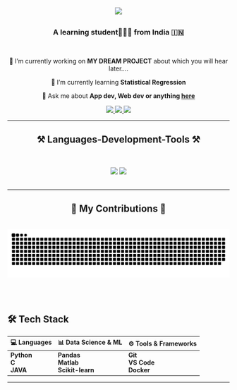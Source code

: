 <!-- <img align="right" src="https://visitor-badge.laobi.icu/badge?page_id=salesp07.salesp07" /> -->

<h1 align="center">
    <img src="https://readme-typing-svg.herokuapp.com/?font=Righteous&size=35&center=true&vCenter=true&width=500&height=70&duration=4000&lines=Hi+There!+👋;+I'm+CM+AmAn+!;+Follow🔎+me+for+more;" />
</h1>

<h3 align="center">A learning student👨🏻‍🎓 from India 🇮🇳</h3>

<br/>

<div align="center">
 
 🔭 I’m currently working on **MY DREAM PROJECT** 
      about which you will hear later....
 
 🌱 I’m currently learning **Statistical Regression**

💬 Ask me about **App dev, Web dev or anything [here](https://forms.gle/oxf8G69evreCbZdcA)**

</div>
 
<div align="center"> 
  <a href="mailto:exehyper999@gmail.com">
    <img src="https://img.shields.io/badge/Gmail-333333?style=for-the-badge&logo=gmail&logoColor=red" />
  </a>
  <a href="https://www.linkedin.com/in/aman-sonwani-a95b0a326/" target="_blank">
    <img src="https://img.shields.io/badge/LinkedIn-0077B5?style=for-the-badge&logo=linkedin&logoColor=white" target="_blank" />
  </a>
  <a href="" target="_blank">
     <img src="https://img.shields.io/badge/Portfolio-FF5722?style=for-the-badge&logo=todoist&logoColor=white" target="_blank" /> <!-- sqlite, safari, google-chrome are other good icon options -->
  </a>
</div>

 <hr/>
 
<h2 align="center">⚒️ Languages-Development-Tools ⚒️</h2>
<br/>
<br/>
<div align="center">
    <img src="https://skillicons.dev/icons?i=html,css,javascript,python" />
    <img src="https://skillicons.dev/icons?i=nodejs,vscode,c,angular,mongodb,mysql,flask" /><br>
</div>

<br/>
<hr/>

<div align="center">
  <h2>🐍 My Contributions 🐍</h2>
  <br/>
  <img alt="snake eating my contributions" src="https://raw.githubusercontent.com/salesp07/salesp07/output/github-contribution-grid-snake.svg" />
  
  <br/><br/>
</div>

<div>
<h2>🛠️ Tech Stack</h2>


<table>
  <thead>
    <tr>
      <th>💻 Languages</th>
      <th>📊 Data Science & ML</th>
      <th>⚙️ Tools & Frameworks</th>
    </tr>
  </thead>
  <tbody>
    <tr>
      <td>
        <strong>Python</strong>
        <div class="progress-container">
          <div class="progress-bar python"></div>
        </div>
        <strong>C</strong>
        <div class="progress-container">
          <div class="progress-bar c"></div>
        </div>
        <strong>JAVA</strong>
        <div class="progress-container">
          <div class="progress-bar sql"></div>
        </div>
      </td>
      <td>
        <strong>Pandas</strong>
        <div class="progress-container">
          <div class="progress-bar pandas"></div>
        </div>
        <strong>Matlab</strong>
        <div class="progress-container">
          <div class="progress-bar Matlab"></div>
        </div>
        <strong>Scikit-learn</strong>
        <div class="progress-container">
          <div class="progress-bar sklearn"></div>
        </div>
      </td>
      <td>
        <strong>Git</strong>
        <div class="progress-container">
          <div class="progress-bar git"></div>
        </div>
        <strong>VS Code</strong>
        <div class="progress-container">
          <div class="progress-bar" style="width: 85%; background-color: #3f51b5;"></div>
        </div>
        <strong>Docker</strong>
        <div class="progress-container">
          <div class="progress-bar" style="width: 60%; background-color: #00bcd4;"></div>
        </div>
      </td>
    </tr>
  </tbody>
</table>

</div>

<hr/>
<!-- <div align="center"> -->

<!-- </div> -->


